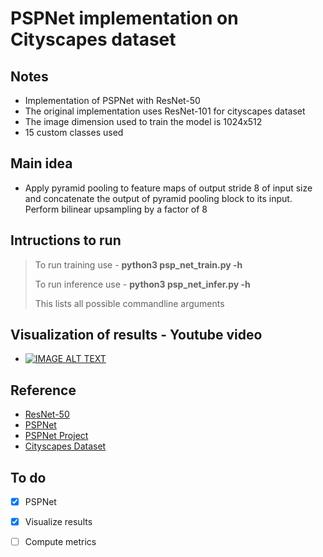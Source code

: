 # PSPNet implementation on Cityscapes dataset

## Notes
* Implementation of PSPNet with ResNet-50
* The original implementation uses ResNet-101 for cityscapes dataset 
* The image dimension used to train the model is 1024x512
* 15 custom classes used

## Main idea
* Apply pyramid pooling to feature maps of output stride 8 of input size and concatenate the output of pyramid pooling block to its input. Perform bilinear upsampling by a factor of 8

## Intructions to run
> To run training use - **python3 psp\_net\_train.py -h**
>
> To run inference use - **python3 psp\_net\_infer.py -h**
>
> This lists all possible commandline arguments

## Visualization of results - Youtube video
* [![IMAGE ALT TEXT](http://img.youtube.com/vi/DPIeSIGCvBs/0.jpg)](https://www.youtube.com/watch?v=DPIeSIGCvBs "Video Title")

## Reference
* [ResNet-50](https://arxiv.org/abs/1512.03385)
* [PSPNet](https://arxiv.org/pdf/1612.01105.pdf)
* [PSPNet Project](https://hszhao.github.io/projects/pspnet/index.html)
* [Cityscapes Dataset](https://www.cityscapes-dataset.com/)

## To do
- [x] PSPNet
- [x] Visualize results
- [ ] Compute metrics

